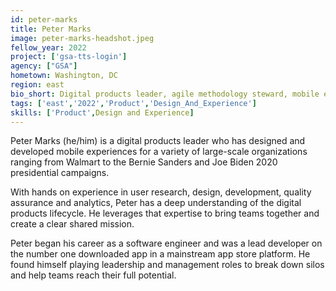 ```yaml
---
id: peter-marks
title: Peter Marks
image: peter-marks-headshot.jpeg
fellow_year: 2022
project: ['gsa-tts-login']
agency: ["GSA"]
hometown: Washington, DC 
region: east
bio_short: Digital products leader, agile methodology steward, mobile engineering expert.
tags: ['east','2022','Product','Design_And_Experience']
skills: ['Product',Design and Experience]
---
```


Peter Marks (he/him) is a digital products leader who has designed and developed mobile experiences for a variety of large-scale organizations ranging from Walmart to the Bernie Sanders and Joe Biden 2020 presidential campaigns. 

With hands on experience in user research, design, development, quality assurance and analytics, Peter has a deep understanding of the digital products lifecycle. He leverages that expertise to bring teams together and create a clear shared mission. 

Peter began his career as a software engineer and was a lead developer on the number one downloaded app in a mainstream app store platform. He found himself playing leadership and management roles to break down silos and help teams reach their full potential.